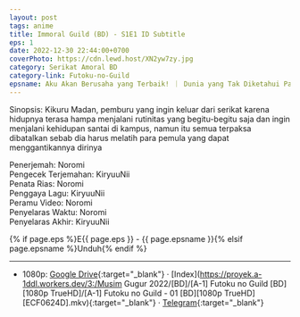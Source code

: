 ```yaml
---
layout: post
tags: anime
title: Immoral Guild (BD) - S1E1 ID Subtitle
eps: 1
date: 2022-12-30 22:44:00+0700
coverPhoto: https://cdn.lewd.host/XN2yw7zy.jpg
category: Serikat Amoral BD
category-link: Futoku-no-Guild
epsname: Aku Akan Berusaha yang Terbaik! ｜ Dunia yang Tak Diketahui Para Gadis
---
```


Sinopsis: Kikuru Madan, pemburu yang ingin keluar dari serikat karena hidupnya terasa hampa menjalani rutinitas yang begitu-begitu saja dan ingin menjalani kehidupan santai di kampus, namun itu semua terpaksa dibatalkan sebab dia harus melatih para pemula yang dapat menggantikannya dirinya

Penerjemah: Noromi<br>
Pengecek Terjemahan: KiryuuNii<br>
Penata Rias: Noromi<br>
Penggaya Lagu: KiryuuNii<br>
Peramu Video: Noromi<br>
Penyelaras Waktu: Noromi<br>
Penyelaras Akhir: KiryuuNii<br>

{% if page.eps %}E{{ page.eps }} - {{ page.epsname }}{% elsif page.epsname %}Unduh{% endif %}

---
- 1080p: [Google Drive](https://drive.google.com/file/d/1EuGXLdNY2pHSOM5bdmw587jmgk39VsPz/view?usp=share_link){:target="_blank"} &middot; [Index](https://proyek.a-1ddl.workers.dev/3:/Musim Gugur 2022/[BD]/[A-1] Futoku no Guild [BD][1080p TrueHD]/[A-1] Futoku no Guild - 01 [BD][1080p TrueHD][ECF0624D].mkv){:target="_blank"} &middot; [Telegram](https://t.me/a1fansubweeklies/175){:target="_blank"}